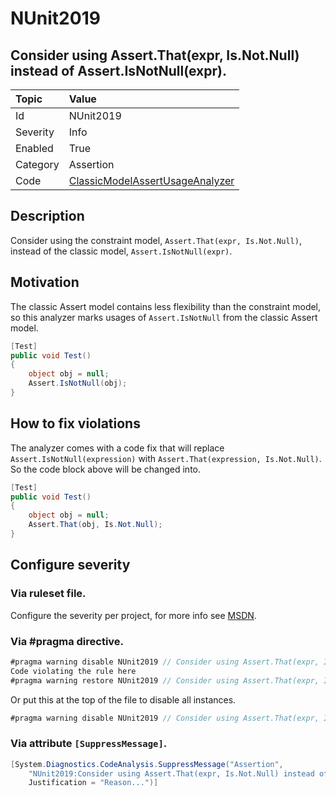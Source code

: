 # NUnit2019
## Consider using Assert.That(expr, Is.Not.Null) instead of Assert.IsNotNull(expr).

| Topic    | Value
| :--      | :--
| Id       | NUnit2019
| Severity | Info
| Enabled  | True
| Category | Assertion
| Code     | [ClassicModelAssertUsageAnalyzer](https://github.com/nunit/nunit.analyzers/blob/0.2.0/src/nunit.analyzers/ClassicModelAssertUsage/ClassicModelAssertUsageAnalyzer.cs)


## Description

Consider using the constraint model, `Assert.That(expr, Is.Not.Null)`, instead of the classic model, `Assert.IsNotNull(expr)`.

## Motivation

The classic Assert model contains less flexibility than the constraint model,
so this analyzer marks usages of `Assert.IsNotNull` from the classic Assert model.

```csharp
[Test]
public void Test()
{
    object obj = null;
    Assert.IsNotNull(obj);
}
```

## How to fix violations

The analyzer comes with a code fix that will replace `Assert.IsNotNull(expression)` with
`Assert.That(expression, Is.Not.Null)`. So the code block above will be changed into.

```csharp
[Test]
public void Test()
{
    object obj = null;
    Assert.That(obj, Is.Not.Null);
}
```

<!-- start generated config severity -->
## Configure severity

### Via ruleset file.

Configure the severity per project, for more info see [MSDN](https://msdn.microsoft.com/en-us/library/dd264949.aspx).

### Via #pragma directive.
```csharp
#pragma warning disable NUnit2019 // Consider using Assert.That(expr, Is.Not.Null) instead of Assert.IsNotNull(expr).
Code violating the rule here
#pragma warning restore NUnit2019 // Consider using Assert.That(expr, Is.Not.Null) instead of Assert.IsNotNull(expr).
```

Or put this at the top of the file to disable all instances.
```csharp
#pragma warning disable NUnit2019 // Consider using Assert.That(expr, Is.Not.Null) instead of Assert.IsNotNull(expr).
```

### Via attribute `[SuppressMessage]`.

```csharp
[System.Diagnostics.CodeAnalysis.SuppressMessage("Assertion", 
    "NUnit2019:Consider using Assert.That(expr, Is.Not.Null) instead of Assert.IsNotNull(expr).",
    Justification = "Reason...")]
```
<!-- end generated config severity -->
